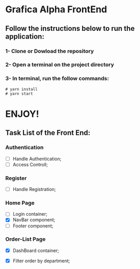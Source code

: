 # Grafica Alpha FrontEnd

## Follow the instructions below to run the application: 

### 1- Clone or Dowload the repository

### 2- Open a terminal on the project directory

### 3- In terminal, run the follow commands:
    # yarn install
    # yarn start

# ENJOY! 

## Task List of the Front End:

### Authentication

- [ ] Handle Authentication;
- [ ] Access Controll;

### Register

- [ ] Handle Registration;

### Home Page

- [ ] Login container;
- [X] NavBar component;
- [ ] Footer component;

### Order-List Page

- [X] DashBoard container;
- [X] Filter order by department;


